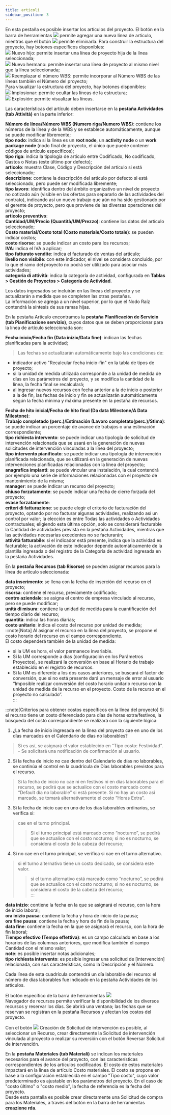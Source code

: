 ```yaml
---
title: articoli
sidebar_position: 3
---
```


En esta pestaña es posible insertar los artículos del proyecto. El botón en la barra de herramientas ![](/img/neutral/common/new.png) permite agregar una nueva línea de artículo, mientras que el botón ![](/img/neutral/common/delete.png) permite eliminarla. Para construir la estructura del proyecto, hay botones específicos disponibles:  
![](/img/neutral/common/new-child.png)  Nuevo hijo: permite insertar una línea de proyecto hija de la línea seleccionada;  
![](/img/neutral/common/new-brother.png) Nuevo hermano: permite insertar una línea de proyecto al mismo nivel que la línea seleccionada;  
![](/img/neutral/common/wbs.png)  Reemplazar el número WBS: permite incorporar al Número WBS de las líneas también el Número del proyecto;  
Para visualizar la estructura del proyecto, hay botones disponibles:  
![](/img/neutral/common/implode.png)  Implosionar: permite ocultar las líneas de la estructura;  
![](/img/neutral/common/implode.png)  Explosión: permite visualizar las líneas.

Las características del artículo deben insertarse en la **pestaña Actividades (tab Attività)** en la parte inferior:

**Número de línea/Número WBS (Numero riga/Numero WBS)**: contiene los números de la línea y de la WBS y se establece automáticamente, aunque se puede modificar libremente;  
**tipo nodo**: indica si la línea es un **root node**, un **activity node** o un **work package node** (nodo final de proyecto, el único que puede contener códigos de artículo específicos);  
**tipo riga**: indica la tipología de artículo entre Codificado, No codificado, Gastos o Notas (este último por defecto);  
**articolo**: muestra Clase, Código y Descripción del artículo si está seleccionado;  
**descrizione**: contiene la descripción del artículo por defecto si está seleccionado, pero puede ser modificada libremente;  
**tipo lavoro**: identifica dentro del ámbito organizativo un nivel de proyecto no cotizado aún (visible en las ofertas para separarlo de las actividades del contrato), indicando así un nuevo trabajo que aún no ha sido gestionado por el gerente de proyecto, pero que proviene de las diversas operaciones del proyecto;  
**articolo preventivo**:  
**Cantidad/UM/Precio (Quantità/UM/Prezzo)**: contiene los datos del artículo seleccionado;  
**Costo material/Costo total (Costo materiale/Costo totale)**: se pueden indicar costos;  
**costo risorse**: se puede indicar un costo para los recursos;  
**IVA**: indica el IVA a aplicar;  
**tipo fatturato vendite**: indica el facturado de ventas del artículo;  
**livello non visibile**: con este indicador, el nivel se considera concluido, por lo que el ramo del proyecto no podrá ser utilizado para asociar más actividades;  
**categoria di attività**: indica la categoría de actividad, configurada en **Tablas > Gestión de Proyectos > Categoría de Actividad**.

Los datos ingresados se incluirán en las líneas del proyecto y se actualizarán a medida que se completen las otras pestañas.  
La información se agrega a un nivel superior, por lo que el Nodo Raíz contendrá la síntesis de sus ramas hijas.

En la pestaña Artículo encontramos la **pestaña Planificación de Servicio (tab Pianificazione servizio)**, cuyos datos que se deben proporcionar para la línea de artículo seleccionada son:

**Fecha inicio/Fecha fin (Data inizio/Data fine)**: indican las fechas planificadas para la actividad;  
>Las fechas se actualizarán automáticamente bajo las condiciones de:  
- indicador activo "Recalcular fecha inicio-fin" en la tabla de tipos de proyecto;  
- si la unidad de medida utilizada corresponde a la unidad de medida de días en los parámetros del proyecto, y se modifica la cantidad de la línea, la fecha final se recalculará;  
- al ingresar nuevos recursos con fecha anterior a la de inicio o posterior a la de fin, las fechas de inicio y fin se actualizarán automáticamente según la fecha mínima y máxima presente en la pestaña de recursos.  

**Fecha de hito inicial/Fecha de hito final (Da data Milestone/A Data Milestone)**:  
**Trabajo completado (perc.)/Estimación (Lavoro completato(perc.)/Stima)**: se puede indicar un porcentaje de avance de trabajos o una estimación correspondiente;  
**tipo richiesta intervento**: se puede indicar una tipología de solicitud de intervención relacionada que se usará en la generación de nuevas solicitudes de intervención vinculadas a la línea del proyecto;  
**tipo intervento pianificato**: se puede indicar una tipología de intervención planificada relacionada, que se utilizará en la generación de nuevas intervenciones planificadas relacionadas con la línea del proyecto;  
**anagrafica impianti**: se puede vincular una instalación, la cual contendrá por ejemplo una serie de informaciones relacionadas con el proyecto de mantenimiento de la misma;  
**manager**: se puede indicar un recurso del proyecto;  
**chiuso forzatamente**: se puede indicar una fecha de cierre forzada del proyecto;  
**evase forzatamente**:  
**criteri di fatturazione**: se puede elegir el criterio de facturación del proyecto, optando por no facturar algunas actividades, realizando así un control por valor; la elección es entre Todas las actividades o Actividades contractuales; eligiendo esta última opción, solo se considerará facturable la Cantidad de actividades prevista en la pestaña Actividades, mientras que las actividades necesarias excedentes no se facturarán;  
**attività fatturabile**: si el indicador está presente, indica que la actividad es facturable; la activación de este indicador depende automáticamente de la plantilla ingresada o del registro de la Categoría de actividad ingresada en la pestaña Actividades.  

En la **pestaña Recursos (tab Risorse)** se pueden asignar recursos para la línea de artículo seleccionada:

**data inserimento**: se llena con la fecha de inserción del recurso en el proyecto;  
**risorsa**: contiene el recurso, previamente codificado;  
**centro aziendale**: se asigna el centro de empresa vinculado al recurso, pero se puede modificar;  
**unità di misura**: contiene la unidad de medida para la cuantificación del tiempo diario del recurso;  
**quantità**: indica las horas diarias;  
**costo unitario**: indica el costo del recurso por unidad de medida;  
:::note[Nota]
Al asignar el recurso en la línea del proyecto, se propone el costo horario del recurso en el campo correspondiente.  
El costo dependerá también de la unidad de medida:  
- si la UM es hora, el valor permanece invariable.  
- Si la UM corresponde a días (configuración en los Parámetros Proyectos), se realizará la conversión en base al Horario de trabajo establecido en el registro de recursos.  
- Si la UM es diferente a los dos casos anteriores, se buscará el factor de conversión, que si no está presente dará un mensaje de error al usuario “Imposible realizar conversión del costo horario unitario recurso con la unidad de medida de la recurso en el proyecto. Costo de la recurso en el proyecto no calculado”.  
:::

:::note[Criterios para obtener costos específicos en la línea del proyecto]
Si el recurso tiene un costo diferenciado para días de horas extra/festivos, la búsqueda del costo correspondiente se realizará con la siguiente lógica:  
1. ¿La fecha de inicio ingresada en la línea del proyecto cae en uno de los días marcados en el Calendario de días no laborables?  
>Si es así, se asignará el valor establecido en “Tipo costo: Festividad”. - Se solicitará una notificación de confirmación al usuario.  
2. Si la fecha de inicio no cae dentro del Calendario de días no laborables, se continúa el control en la cuadrícula de Días laborables previstos para el recurso.  
>Si la fecha de inicio no cae ni en festivos ni en días laborables para el recurso, se pedirá que se actualice con el costo marcado como “Default día no laborable” si está presente. Si no hay un costo así marcado, se tomará alternativamente el costo “Horas Extra”.  
3. Si la fecha de inicio cae en uno de los días laborables ordinarios, se verifica si:  
> cae en el turno principal.  
>>Si el turno principal está marcado como “nocturno”, se pedirá que se actualice con el costo nocturno; si no es nocturno, se considera el costo de la cabeza del recurso;  
4. Si no cae en el turno principal, se verifica si cae en el turno alternativo.  
> si el turno alternativo tiene un costo dedicado, se considera este valor.  
>>si el turno alternativo está marcado como “nocturno”, se pedirá que se actualice con el costo nocturno; si no es nocturno, se considera el costo de la cabeza del recurso;  
:::

**data inizio**: contiene la fecha en la que se asignará el recurso, con la hora de inicio laboral;  
**ora inizio pausa**: contiene la fecha y hora de inicio de la pausa;  
**ora fine pausa**: contiene la fecha y hora de fin de la pausa;  
**data fine**: contiene la fecha en la que se asignará el recurso, con la hora de fin laboral;  
**Tiempo efectivo (Tempo effettiva)**: es un campo calculado en base a los horarios de las columnas anteriores, que modifica también el campo Cantidad con el mismo valor;  
**note**: es posible insertar notas adicionales;  
**tipo richiesta intervento**: es posible ingresar una solicitud de [intervención] relacionada, con sus características, como la Descripción y el Número.  

Cada línea de esta cuadrícula contendrá un día laborable del recurso: el número de días laborables fue indicado en la pestaña Actividades de los artículos.  

El botón específico de la barra de herramientas ![](/img/it-it/project-management/projects/resources-navigator.png)  
Navegador de recursos permite verificar la disponibilidad de los diversos recursos y reservar los días. Se abrirá una ventana; las fechas que se reservan se registran en la pestaña Recursos y afectan los costos del proyecto.  

Con el botón ![](/img/neutral/common/new-visit-report.png) Creación de Solicitud de intervención es posible, al seleccionar un Recurso, crear directamente la Solicitud de intervención vinculada al proyecto o realizar su reversión con el botón  Reversar Solicitud de intervención.

En la **pestaña Materiales (tab Materiali)** se indican los materiales necesarios para el avance del proyecto, con las características correspondientes de los artículos codificados. El costo de estos materiales impactará en la línea de artículo Costo materiales. El costo se propone en base a la configuración establecida en el campo "Tipo costo", cuyo valor predeterminado es ajustable en los parámetros del proyecto. En el caso de "costo último" o "costo medio", la fecha de referencia es la fecha del proyecto.  
Desde esta pantalla es posible crear directamente una Solicitud de compra para los Materiales, a través del botón en la barra de herramientas **creazione rda**.